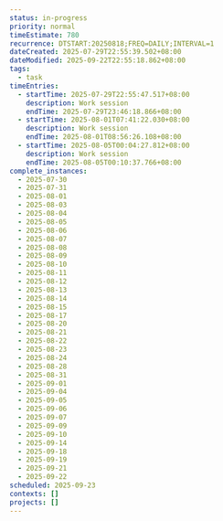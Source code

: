 ```yaml
---
status: in-progress
priority: normal
timeEstimate: 780
recurrence: DTSTART:20250818;FREQ=DAILY;INTERVAL=1
dateCreated: 2025-07-29T22:55:39.502+08:00
dateModified: 2025-09-22T22:55:18.862+08:00
tags:
  - task
timeEntries:
  - startTime: 2025-07-29T22:55:47.517+08:00
    description: Work session
    endTime: 2025-07-29T23:46:18.866+08:00
  - startTime: 2025-08-01T07:41:22.030+08:00
    description: Work session
    endTime: 2025-08-01T08:56:26.108+08:00
  - startTime: 2025-08-05T00:04:27.812+08:00
    description: Work session
    endTime: 2025-08-05T00:10:37.766+08:00
complete_instances:
  - 2025-07-30
  - 2025-07-31
  - 2025-08-01
  - 2025-08-03
  - 2025-08-04
  - 2025-08-05
  - 2025-08-06
  - 2025-08-07
  - 2025-08-08
  - 2025-08-09
  - 2025-08-10
  - 2025-08-11
  - 2025-08-12
  - 2025-08-13
  - 2025-08-14
  - 2025-08-15
  - 2025-08-17
  - 2025-08-20
  - 2025-08-21
  - 2025-08-22
  - 2025-08-23
  - 2025-08-24
  - 2025-08-28
  - 2025-08-31
  - 2025-09-01
  - 2025-09-04
  - 2025-09-05
  - 2025-09-06
  - 2025-09-07
  - 2025-09-09
  - 2025-09-10
  - 2025-09-14
  - 2025-09-18
  - 2025-09-19
  - 2025-09-21
  - 2025-09-22
scheduled: 2025-09-23
contexts: []
projects: []
---
```


